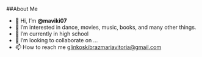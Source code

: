##About Me

- 👋 Hi, I’m **@maviki07**
- 👀 I’m interested in dance, movies, music, books, and many other things.
- 🌱 I’m currently in high school
- 💞️ I’m looking to collaborate on ...
- 📫 How to reach me glinkoskibrazmariavitoria@gmail.com

<!---
maviki07/maviki07 is a ✨ special ✨ repository because its `README.md` (this file) appears on your GitHub profile.
You can click the Preview link to take a look at your changes.
--->
